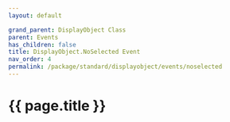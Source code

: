 ```yaml
---
layout: default

grand_parent: DisplayObject Class
parent: Events
has_children: false
title: DisplayObject.NoSelected Event
nav_order: 4
permalink: /package/standard/displayobject/events/noselected
---
```

# {{ page.title }}




